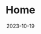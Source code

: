 ---
title: "Home"
date: 2023-10-19
lead:
  enabled: true
  heading: "Ugur Köysüren"
  description: "Software Engineering Leader & Tech Entrepreneur | Building High-Performance Teams & Scalable Systems | 8+ Years Experience in Full-Stack Development, Cloud Architecture & AI Integration"
  avatar:
    avatar_image: "ugur.webp"
  show_social_media_icons: true
--- 